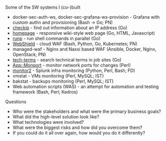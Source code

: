 Some of the SW systems I (co-)built

* docker-sec-auth-ws, docker-sec-grafana-ws-provision - Grafana with custom authn and provisioning (Bash -> Go; PN)
* [checkip](https://github.com/jreisinger/checkip) - find out information about an IP address  (Go)
* [homepage](https://github.com/jreisinger/homepage) - responsive wiki-style web page (Go, HTML, Javascript)
* [runp](https://github.com/jreisinger/runp) - run shell commands in parallel (Go)
* [WebShield](https://portal.webshield.pan-net.cloud/) - cloud WAF (Bash, Python, Go, Kubernetes; PN)
* managed-waf - Nginx and Naxsi based WAF (Ansible, Docker, Nginx, OpenStack; PN)
* [tech-terms](https://github.com/jreisinger/tech-terms) - search technical terms in job sites (Go)
* [App::Monport](https://metacpan.org/pod/App::Monport) - monitor network ports for changes (Perl)
* [monitor2](https://github.com/jreisinger/monitor2) - Splunk infra monitoring (Python, Perl, Bash; FD)
* vmstat - VMs monitoring (Perl, MySQL; IST)
* bakstat - backups monitoring (Perl, MySQL; IST)
* Web automation scripts (WAS) - an attempt for automation and testing framework (Bash, Perl; Kedros)

Questions

* Who were the stakeholders and what were the primary business goals?
* What did the high-level solution look like?
* What technologies were involved?
* What were the biggest risks and how did you overcome them?
* If you could do it all over again, how would you do it differently?
